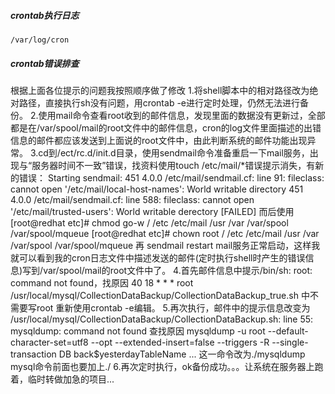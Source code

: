 

##### crontab执行日志
    /var/log/cron

##### crontab错误排查


根据上面各位提示的问题我按照顺序做了修改
1.将shell脚本中的相对路径改为绝对路径，直接执行sh没有问题，用crontab -e进行定时处理，仍然无法进行备份。
2.使用mail命令查看root收到的邮件信息，发现里面的数据没有更新过，全部都是在/var/spool/mail的root文件中的邮件信息，cron的log文件里面描述的出错信息的邮件都应该发送到上面说的root文件中，由此判断系统的邮件功能出现异常。
3.cd到/ect/rc.d/init.d目录，使用sendmail命令准备重启一下mail服务，出现与“服务器时间不一致”错误，找资料使用touch /etc/mail/*错误提示消失，有新的错误：
Starting sendmail: 451 4.0.0 /etc/mail/sendmail.cf: line 91: fileclass: cannot open '/etc/mail/local-host-names': World writable directory
451 4.0.0 /etc/mail/sendmail.cf: line 588: fileclass: cannot open '/etc/mail/trusted-users': World writable derectory [FAILED]
而后使用
[root@redhat etc]# chmod go-w / /etc /etc/mail /usr /var /var/spool /var/spool/mqueue
[root@redhat etc]# chown root / /etc /etc/mail /usr /var /var/spool /var/spool/mqueue
再
sendmail restart
mail服务正常启动，这样我就可以看到我的cron日志文件中描述发送的邮件(定时执行shell时产生的错误信息)写到/var/spool/mail的root文件中了。
4.首先邮件信息中提示/bin/sh: root: command not found，找原因
40  18  *  *  *  root  /usr/local/mysql/CollectionDataBackup/CollectionDataBackup_true.sh 中不需要写root
重新使用crontab -e编辑。
5.再次执行，邮件中的提示信息改变为
/usr/local/mysql/CollectionDataBackup/CollectionDataBackup.sh: line 55: mysqldump: command not found
查找原因
mysqldump -u root --default-character-set=utf8 --opt --extended-insert=false --triggers -R --single-transaction DB back$yesterdayTableName ...
这一命令改为./mysqldump   mysql命令前面也要加上./
6.再次定时执行，ok备份成功。。。让系统在服务器上跑着，临时转做加急的项目...
